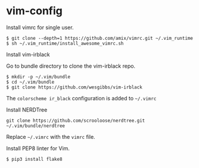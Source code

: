 # vim-config

Install vimrc for single user.

```buildoutcfg
$ git clone --depth=1 https://github.com/amix/vimrc.git ~/.vim_runtime
$ sh ~/.vim_runtime/install_awesome_vimrc.sh
```

Install vim-irblack

Go to bundle directory to clone the vim-irblack repo.

```buildoutcfg
$ mkdir -p ~/.vim/bundle
$ cd ~/.vim/bundle
$ git clone https://github.com/wesgibbs/vim-irblack
```

The `colorscheme ir_black` configuration is added to `~/.vimrc`

Install NERDTree

```buildoutcfg
git clone https://github.com/scrooloose/nerdtree.git ~/.vim/bundle/nerdtree
```

Replace `~/.vimrc` with the `vimrc` file.

Install PEP8 linter for Vim.

```buildoutcfg
$ pip3 install flake8
```
